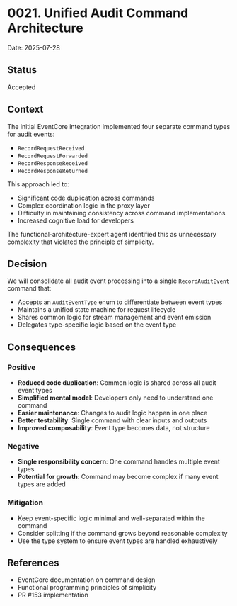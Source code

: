 # 0021. Unified Audit Command Architecture

Date: 2025-07-28

## Status

Accepted

## Context

The initial EventCore integration implemented four separate command types for audit events:
- `RecordRequestReceived`
- `RecordRequestForwarded`
- `RecordResponseReceived`
- `RecordResponseReturned`

This approach led to:
- Significant code duplication across commands
- Complex coordination logic in the proxy layer
- Difficulty in maintaining consistency across command implementations
- Increased cognitive load for developers

The functional-architecture-expert agent identified this as unnecessary complexity that violated the principle of simplicity.

## Decision

We will consolidate all audit event processing into a single `RecordAuditEvent` command that:
- Accepts an `AuditEventType` enum to differentiate between event types
- Maintains a unified state machine for request lifecycle
- Shares common logic for stream management and event emission
- Delegates type-specific logic based on the event type

## Consequences

### Positive

- **Reduced code duplication**: Common logic is shared across all audit event types
- **Simplified mental model**: Developers only need to understand one command
- **Easier maintenance**: Changes to audit logic happen in one place
- **Better testability**: Single command with clear inputs and outputs
- **Improved composability**: Event type becomes data, not structure

### Negative

- **Single responsibility concern**: One command handles multiple event types
- **Potential for growth**: Command may become complex if many event types are added

### Mitigation

- Keep event-specific logic minimal and well-separated within the command
- Consider splitting if the command grows beyond reasonable complexity
- Use the type system to ensure event types are handled exhaustively

## References

- EventCore documentation on command design
- Functional programming principles of simplicity
- PR #153 implementation
